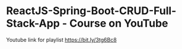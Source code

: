 # ReactJS-Spring-Boot-CRUD-Full-Stack-App - Course on YouTube
Youtube link for playlist
https://bit.ly/3tg6Bc8
